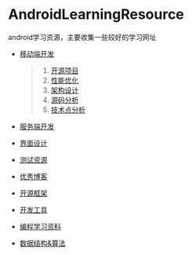 # AndroidLearningResource
android学习资源，主要收集一些较好的学习网址

* [移动端开发](https://github.com/tb-yangshu/AndroidLearningResource/tree/master/client_develop)

	>1. [开源项目](https://github.com/tb-yangshu/AndroidLearningResource/tree/master/client_develop/open_source_project)
	>2. [性能优化](https://github.com/tb-yangshu/AndroidLearningResource/tree/master/client_develop/perform_optimization)
	>3. [架构设计](https://github.com/tb-yangshu/AndroidLearningResource/tree/master/client_develop/architecture_design)
	>4. [源码分析](https://github.com/tb-yangshu/AndroidLearningResource/tree/master/client_develop/source_analyze)
	>5. [技术点分析](https://github.com/tb-yangshu/AndroidLearningResource/tree/master/client_develop/technique_points_analyze)
* [服务端开发](https://github.com/tb-yangshu/AndroidLearningResource/tree/master/server_develop)
* [界面设计](https://github.com/tb-yangshu/AndroidLearningResource/tree/master/ui_design)
* [测试资源](https://github.com/tb-yangshu/AndroidLearningResource/tree/master/test)
* [优秀博客](https://github.com/tb-yangshu/AndroidLearningResource/tree/master/blog)
* [开源框架](https://github.com/tb-yangshu/android_learning_resource/tree/master/open_lib)
* [开发工具](https://github.com/tb-yangshu/AndroidLearningResource/tree/master/develop_tools)
* [编程学习资料](https://github.com/tb-yangshu/android_learning_resource/tree/master/learning_resource)
* [数据结构&算法](https://github.com/tb-yangshu/AndroidLearningResource/tree/master/data_structure)




